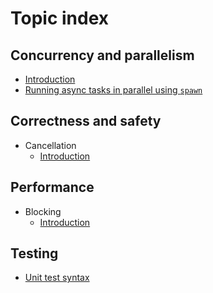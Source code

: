 # Topic index

## Concurrency and parallelism

- [Introduction](../part-guide/concurrency.md#concurrency-and-parallelism)
- [Running async tasks in parallel using `spawn`](../part-guide/async-await.md#spawning-tasks)

## Correctness and safety

- Cancellation
  - [Introduction](../part-guide/adv-async-await.md#cancellation)

## Performance

- Blocking
  - [Introduction](../part-guide/adv-async-await.md#blocking-and-cancellation)

## Testing

- [Unit test syntax](../part-guide/adv-async-await.md#unit-tests)
